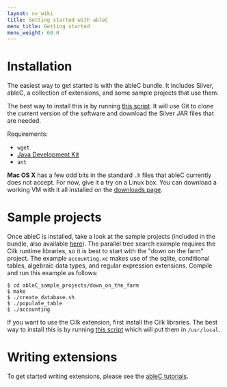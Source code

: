 ```yaml
---
layout: sv_wiki
title: Getting started with ableC
menu_title: Getting started
menu_weight: 60.0
---
```



# Installation

The easiest way to get started is with the ableC bundle.  It includes
Silver, ableC, a collection of extensions, and some sample projects
that use them.

The best way to install this is by running [this
script](http://melt.cs.umn.edu/downloads/install-ableC-bundle.sh).
It will use Git to clone the current version of the software and
download the Silver JAR files that are needed.

Requirements:

* ``wget``
* [Java Development Kit](http://www.oracle.com/technetwork/java/javase/downloads/index.html)
* ``ant``

**Mac OS X** has a few odd bits in the standard ``.h`` files that
ableC currently does not accept.  For now, give it a try on a Linux
box.  You can download a working VM with it all installed on the
[downloads page](/downloads).

# Sample projects

Once ableC is installed, take a look at the sample projects (included in the
bundle, also available [here](https://github.com/melt-umn/ableC_sample_projects)). The
parallel tree search example requires the Cilk runtime libraries, so
it is best to start with the "down on the farm" project. The example
`accounting.xc` makes use of the sqlite, conditional tables, algebraic data
types, and regular expression extensions. Compile and run this example as
follows:

```
$ cd ableC_sample_projects/down_on_the_farm
$ make
$ ./create_database.sh
$ ./populate_table
$ ./accounting
```

If you want to use the Cilk extension, first install the Cilk
libraries.  The best way to install this is by running [this
script](http://melt.cs.umn.edu/downloads/install-cilk-libs.sh)
which will put them in ``/usr/local``.  



# Writing extensions

To get started writing extensions, please see the [ableC tutorials](https://github.com/melt-umn/ableC/tree/develop/tutorials).
